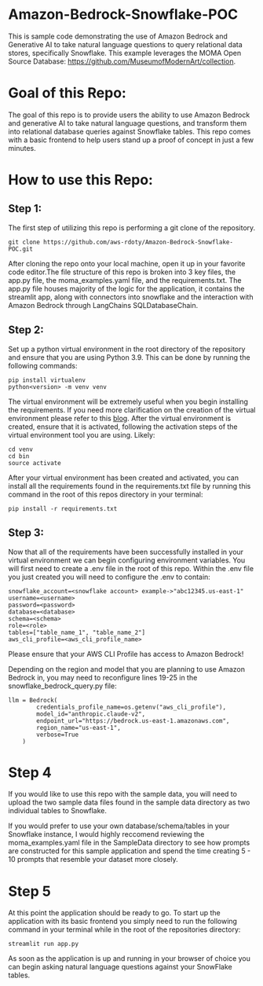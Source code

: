 # Amazon-Bedrock-Snowflake-POC
This is sample code demonstrating the use of Amazon Bedrock and Generative AI to take natural language questions to query relational data stores, specifically Snowflake. This example leverages the MOMA Open Source Database: https://github.com/MuseumofModernArt/collection.


# **Goal of this Repo:**
The goal of this repo is to provide users the ability to use Amazon Bedrock and generative AI to take natural language questions, and transform them into relational database queries against Snowflake tables.
This repo comes with a basic frontend to help users stand up a proof of concept in just a few minutes.

# How to use this Repo:

## Step 1:
The first step of utilizing this repo is performing a git clone of the repository.

```
git clone https://github.com/aws-rdoty/Amazon-Bedrock-Snowflake-POC.git
```

After cloning the repo onto your local machine, open it up in your favorite code editor.The file structure of this repo is broken into 3 key files,
the app.py file, the moma_examples.yaml file, and the requirements.txt. The app.py file houses majority of the logic for the application, it contains the streamlit app,
along with connectors into snowflake and the interaction with Amazon Bedrock through LangChains SQLDatabaseChain.

## Step 2:
Set up a python virtual environment in the root directory of the repository and ensure that you are using Python 3.9. This can be done by running the following commands:
```
pip install virtualenv
python<version> -m venv venv
```
The virtual environment will be extremely useful when you begin installing the requirements. If you need more clarification on the creation of the virtual environment please refer to this [blog](https://www.freecodecamp.org/news/how-to-setup-virtual-environments-in-python/).
After the virtual environment is created, ensure that it is activated, following the activation steps of the virtual environment tool you are using. Likely:
```
cd venv
cd bin
source activate 
```
After your virtual environment has been created and activated, you can install all the requirements found in the requirements.txt file by running this command in the root of this repos directory in your terminal:
```
pip install -r requirements.txt
```

## Step 3:
Now that all of the requirements have been successfully installed in your virtual environment we can begin configuring environment variables.
You will first need to create a .env file in the root of this repo. Within the .env file you just created you will need to configure the .env to contain:

```
snowflake_account=<snowflake account> example->"abc12345.us-east-1"
username=<username>
password=<password>
database=<database>
schema=<schema>
role=<role>
tables=["table_name_1", "table_name_2"]
aws_cli_profile=<aws_cli_profile_name>
```
Please ensure that your AWS CLI Profile has access to Amazon Bedrock!

Depending on the region and model that you are planning to use Amazon Bedrock in, you may need to reconfigure lines 19-25 in the snowflake_bedrock_query.py file:
```
llm = Bedrock(
        credentials_profile_name=os.getenv("aws_cli_profile"),
        model_id="anthropic.claude-v2",
        endpoint_url="https://bedrock.us-east-1.amazonaws.com",
        region_name="us-east-1",
        verbose=True
    )
```

# Step 4
If you would like to use this repo with the sample data, you will need to upload the two sample data files found in the sample data directory as two individual tables to Snowflake.

If you would prefer to use your own database/schema/tables in your Snowflake instance, I would highly reccomend reviewing the moma_examples.yaml file in the SampleData directory to see how prompts are constructed for this sample application and spend the time creating 5 - 10 prompts that resemble your dataset more closely.
# Step 5
At this point the application should be ready to go. To start up the application with its basic frontend you simply need to run the following command in your terminal while in the root of the repositories directory:

```
streamlit run app.py
```
As soon as the application is up and running in your browser of choice you can begin asking natural language questions against your SnowFlake tables.
